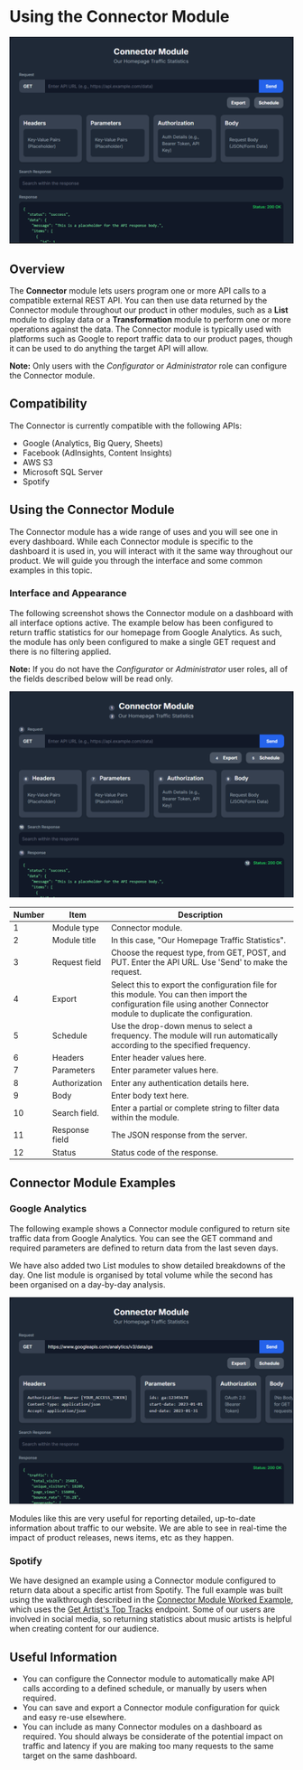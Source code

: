 <!-- This document is an example of a topic I wrote for my previous employer Evolutionizer. Their EVO-Cloud product uses a dashboard to host one or more modules that each perform a single specific function such as displaying a list, peforming financial calculations, and so on. By combining several modules on the dashboard, users can create multi-stafe processes to achieve their goals. The aim of topics like this was to describe a module in isolation without referencing how to create or configure it, as that information was written in a dedicated configuration manual. The topic concludes with several examples of how the module would be configured and used within a dashboard to help give users the full context of its application. I have removed anything specific to Evolutionizer and kept the content generic.-->

# Using the Connector Module

![moduleheader](https://github.com/gltechwriting/gltechwritingrepo/blob/main/Portfolio/images/connectormoduleheader.png)

## Overview

The **Connector** module lets users program one or more API calls to a compatible external REST API. You can then use data returned by the Connector module throughout our product in other modules, such as a **List** module to display data or a **Transformation** module to perform one or more operations against the data. The Connector module is typically used with platforms such as Google to report traffic data to our product pages, though it can be used to do anything the target API will allow.

**Note:** Only users with the *Configurator* or *Administrator* role can configure the Connector module.

## Compatibility

The Connector is currently compatible with the following APIs:

- Google (Analytics, Big Query, Sheets)
- Facebook (AdInsights, Content Insights)
- AWS S3
- Microsoft SQL Server
- Spotify

## Using the Connector Module

The Connector module has a wide range of uses and you will see one in every dashboard. While each Connector module is specific to the dashboard it is used in, you will interact with it the same way throughout our product. We will guide you through the interface and some common examples in this topic.

### Interface and Appearance

The following screenshot shows the Connector module on a dashboard with all interface options active. The example below has been configured to return traffic statistics for our homepage from Google Analytics. As such, the module has only been configured to make a single GET request and there is no filtering applied.

**Note:** If you do not have the *Configurator* or *Administrator* user roles, all of the fields described below will be read only.

![modulecallouts](https://github.com/gltechwriting/gltechwritingrepo/blob/main/Portfolio/images/connectormoduleheadercallouts.png)

|Number|Item|Description|
|---|---|---|
|1|Module type|Connector module.|
|2|Module title|In this case, "Our Homepage Traffic Statistics".|
|3|Request field|Choose the request type, from GET, POST, and PUT. Enter the API URL. Use 'Send' to make the request.|
|4|Export|Select this to export the configuration file for this module. You can then import the configuration file using another Connector module to duplicate the configuration.|
|5|Schedule|Use the drop-down menus to select a frequency. The module will run automatically according to the specified frequency.|
|6|Headers|Enter header values here.|
|7|Parameters|Enter parameter values here.|
|8|Authorization|Enter any authentication details here.|
|9|Body|Enter body text here.|
|10|Search field.|Enter a partial or complete string to filter data within the module.|
|11|Response field|The JSON response from the server.|
|12|Status|Status code of the response.|

## Connector Module Examples

### Google Analytics

The following example shows a Connector module configured to return site traffic data from Google Analytics. You can see the GET command and required parameters are defined to return data from the last seven days.

We have also added two List modules to show detailed breakdowns of the day. One list module is organised by total volume while the second has been organised on a day-by-day analysis.

![example](https://github.com/gltechwriting/gltechwritingrepo/blob/main/Portfolio/images/connectormoduleheaderexample.png)

Modules like this are very useful for reporting detailed, up-to-date information about traffic to our website. We are able to see in real-time the impact of product releases, news items, etc as they happen.

### Spotify

We have designed an example using a Connector module configured to return data about a specific artist from Spotify. The full example was built using the walkthrough described in the [Connector Module Worked Example](https://github.com/gltechwriting/gltechwritingrepo/blob/main/Portfolio/how-to-guide.md), which uses the [Get Artist's Top Tracks](https://developer.spotify.com/documentation/web-api/reference/get-an-artists-top-tracks) endpoint. Some of our users are involved in social media, so returning statistics about music artists is helpful when creating content for our audience.

## Useful Information

- You can configure the Connector module to automatically make API calls according to a defined schedule, or manually by users when required.
- You can save and export a Connector module configuration for quick and easy re-use elsewhere.
- You can include as many Connector modules on a dashboard as required. You should always be considerate of the potential impact on traffic and latency if you are making too many requests to the same target on the same dashboard.